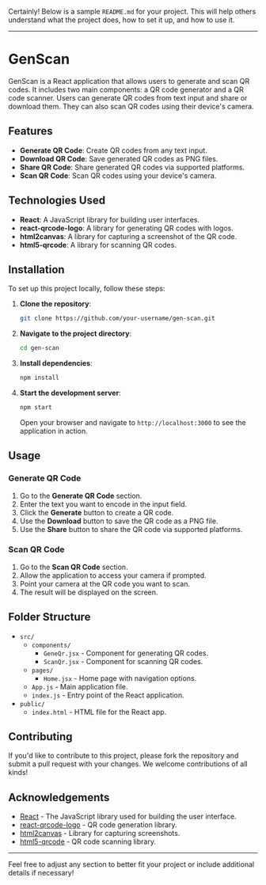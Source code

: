 Certainly! Below is a sample `README.md` for your project. This will help others understand what the project does, how to set it up, and how to use it.

---

# GenScan

GenScan is a React application that allows users to generate and scan QR codes. It includes two main components: a QR code generator and a QR code scanner. Users can generate QR codes from text input and share or download them. They can also scan QR codes using their device's camera.

## Features

- **Generate QR Code**: Create QR codes from any text input.
- **Download QR Code**: Save generated QR codes as PNG files.
- **Share QR Code**: Share generated QR codes via supported platforms.
- **Scan QR Code**: Scan QR codes using your device's camera.

## Technologies Used

- **React**: A JavaScript library for building user interfaces.
- **react-qrcode-logo**: A library for generating QR codes with logos.
- **html2canvas**: A library for capturing a screenshot of the QR code.
- **html5-qrcode**: A library for scanning QR codes.

## Installation

To set up this project locally, follow these steps:

1. **Clone the repository**:

   ```bash
   git clone https://github.com/your-username/gen-scan.git
   ```

2. **Navigate to the project directory**:

   ```bash
   cd gen-scan
   ```

3. **Install dependencies**:

   ```bash
   npm install
   ```

4. **Start the development server**:

   ```bash
   npm start
   ```

   Open your browser and navigate to `http://localhost:3000` to see the application in action.

## Usage

### Generate QR Code

1. Go to the **Generate QR Code** section.
2. Enter the text you want to encode in the input field.
3. Click the **Generate** button to create a QR code.
4. Use the **Download** button to save the QR code as a PNG file.
5. Use the **Share** button to share the QR code via supported platforms.

### Scan QR Code

1. Go to the **Scan QR Code** section.
2. Allow the application to access your camera if prompted.
3. Point your camera at the QR code you want to scan.
4. The result will be displayed on the screen.

## Folder Structure

- `src/`
  - `components/`
    - `GeneQr.jsx` - Component for generating QR codes.
    - `ScanQr.jsx` - Component for scanning QR codes.
  - `pages/`
    - `Home.jsx` - Home page with navigation options.
  - `App.js` - Main application file.
  - `index.js` - Entry point of the React application.
- `public/`
  - `index.html` - HTML file for the React app.

## Contributing

If you'd like to contribute to this project, please fork the repository and submit a pull request with your changes. We welcome contributions of all kinds!


## Acknowledgements

- [React](https://reactjs.org/) - The JavaScript library used for building the user interface.
- [react-qrcode-logo](https://github.com/nygardk/react-qrcode-logo) - QR code generation library.
- [html2canvas](https://html2canvas.hertzen.com/) - Library for capturing screenshots.
- [html5-qrcode](https://github.com/mebjas/html5-qrcode) - QR code scanning library.

---

Feel free to adjust any section to better fit your project or include additional details if necessary!
